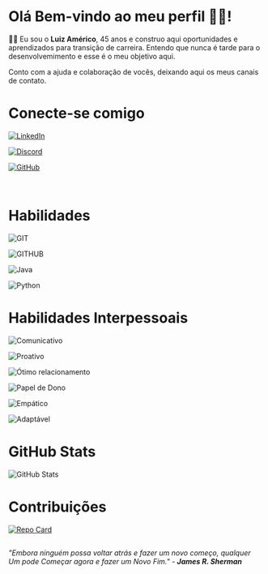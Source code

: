 
# Olá Bem-vindo ao meu perfil 🙋‍♂️!

👨‍🎓 Eu sou o **Luiz Américo**, 45 anos e construo aqui oportunidades e aprendizados para transição de carreira.  Entendo que nunca é tarde para o  desenvolvemimento e esse é o meu objetivo aqui.

Conto com a ajuda e colaboração de vocês, deixando aqui os meus canais de contato.

# Conecte-se comigo

[![LinkedIn](https://img.shields.io/badge/LinkedIn-000?style=for-the-badge&logo=linkedin&logoColor=0E76A8)](https://www.linkedin.com/in/luiz-americo1978/)


[![Discord](https://img.shields.io/badge/Discord-000?style=for-the-badge&logo=discord)](https://www.discord.com/in/luiz.americo1978/)

[![GitHub](https://img.shields.io/badge/GitHub-004?style=for-the-badge&logo=github&logoColor=264CE4)](https://github.com/luiz1978)

 
# Habilidades

![GIT](https://img.shields.io/badge/GIT-258?style=for-the-badge&logo=GIT&logoColor=#CD853F)

![GITHUB](https://img.shields.io/badge/GITHUB-004?style=for-the-badge&logo=github&logoColor=264CE4)

![Java](https://img.shields.io/badge/Java-548?style=for-the-badge&logo=java)

![Python](https://img.shields.io/badge/Python-999?style=for-the-badge&logo=python)

# Habilidades Interpessoais

![Comunicativo](https://img.shields.io/badge/Comunicativo-746677?style=for-the-badge&=)

![Proativo](https://img.shields.io/badge/Proativo-327?style=for-the-badge&=)

![Ótimo relacionamento](https://img.shields.io/badge/Ótimo_relacionamento-004?style=for-the-badge&=)

![Papel de Dono](https://img.shields.io/badge/Papel_de_Dono-952?style=for-the-badge&=)

![Empático](https://img.shields.io/badge/Empático-677?style=for-the-badge&=)

![Adaptável](https://img.shields.io/badge/adaptável-127?style=for-the-badge&=)


# GitHub Stats

![GitHub Stats](https://github-readme-stats.vercel.app/api?username=luiz1978&theme=transparent&bg_color=000&border_color=30A3DC&show_icons=true&icon_color=30A3DC&title_color=E94D5F&text_color=FFF)



# Contribuições


[![Repo Card](https://github-readme-stats.vercel.app/api/pin/?username=luiz1978&repo=dio-lab-open-source&bg_color=000&border_color=30A3DC&show_icons=true&icon_color=30A3DC&title_color=E94D5F&text_color=FFF)](https://github.com/luiz1978/dio-lab-open-source)



##




*"Embora ninguém possa voltar atrás e fazer um novo começo, qualquer Um pode Começar agora e fazer um Novo Fim." - **James R. Sherman***